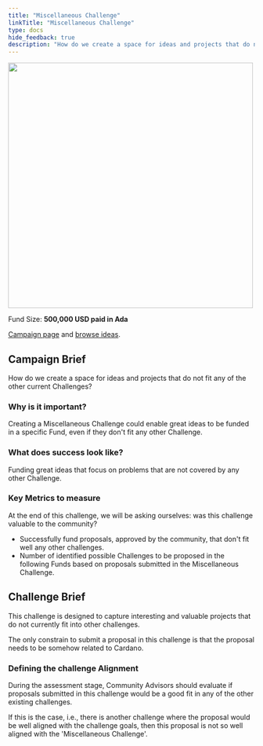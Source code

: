 ```yaml
---
title: "Miscellaneous Challenge"
linkTitle: "Miscellaneous Challenge"
type: docs
hide_feedback: true
description: "How do we create a space for ideas and projects that do not fit any of the other current Challenges?"
---
```

<img src="https://cardano.ideascale.com/community-library/accounts/93/936143/Public/09-Miscellaneous-Challenge-db88cb.png" style="width:500px;height500px">

Fund Size: **500,000 USD paid in Ada**

[Campaign page](https://cardano.ideascale.com/c/idea/381326) and [browse ideas](https://cardano.ideascale.com/c/campaigns/26441/stage/all/ideas/unspecified).

## Campaign Brief
How do we create a space for ideas and projects that do not fit any of the other current Challenges?

### Why is it important?
Creating a Miscellaneous Challenge could enable great ideas to be funded in a specific Fund, even if they don't fit any other Challenge.

### What does success look like?
Funding great ideas that focus on problems that are not covered by any other Challenge.

### Key Metrics to measure
At the end of this challenge, we will be asking ourselves: was this challenge valuable to the community?

- Successfully fund proposals, approved by the community, that don't fit well any other challenges.
- Number of identified possible Challenges to be proposed in the following Funds based on proposals submitted in the Miscellaneous Challenge.


## Challenge Brief
This challenge is designed to capture interesting and valuable projects that do not currently fit into other challenges.

The only constrain to submit a proposal in this challenge is that the proposal needs to be somehow related to Cardano.

### Defining the challenge Alignment
During the assessment stage, Community Advisors should evaluate if proposals submitted in this challenge would be a good fit in any of the other existing challenges.

If this is the case, i.e., there is another challenge where the proposal would be well aligned with the challenge goals, then this proposal is not so well aligned with the 'Miscellaneous Challenge'.